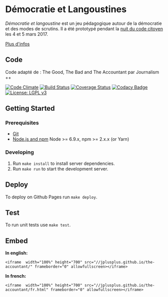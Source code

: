 # Démocratie et Langoustines

_Démocratie et langoustine_ est un jeu pédagogique autour de la démocratie et des modes de scrutins.
Il a été prototypé pendant la [nuit du code citoyen](https://codecitoyen.github.io/) les 4 et 5 mars 2017.

[Plus d'infos](https://github.com/CodeCitoyen/Demoscampi/blob/master/src/markdowns/about/fr.md)

## Code

Code adapté de : The Good, The Bad and The Accountant par Journalism ++

[![Code Climate](https://codeclimate.com/github/jplusplus/the-accountant/badges/gpa.svg)](https://codeclimate.com/github/jplusplus/the-accountant)
[![Build Status](https://travis-ci.org/jplusplus/the-accountant.svg?branch=master)](https://travis-ci.org/jplusplus/the-accountant)
[![Coverage Status](https://coveralls.io/repos/github/jplusplus/the-accountant/badge.svg?branch=master)](https://coveralls.io/github/jplusplus/the-accountant?branch=master)
[![Codacy Badge](https://api.codacy.com/project/badge/Grade/b65cf5498d7d4f5b99214c1f6e2b297b)](https://www.codacy.com/app/pirhoo/the-accountant)
[![License: LGPL v3](https://img.shields.io/badge/License-LGPL%20v3-blue.svg)](http://www.gnu.org/licenses/lgpl-3.0)

## Getting Started

### Prerequisites

- [Git](https://git-scm.com/)
- [Node.js and npm](nodejs.org) Node >= 6.9.x, npm >= 2.x.x (or Yarn)

### Developing

1. Run `make install` to install server dependencies.
1. Run `make run` to start the development server.

## Deploy

To deploy on Github Pages run `make deploy`.

## Test

To run unit tests use `make test`.


## Embed

**In english:**

```
<iframe  width="100%" height="700" src="//jplusplus.github.io/the-accountant/" frameborder="0" allowfullscreen></iframe>
```

**In french:**

```
<iframe  width="100%" height="700" src="//jplusplus.github.io/the-accountant/fr.html" frameborder="0" allowfullscreen></iframe>
```
